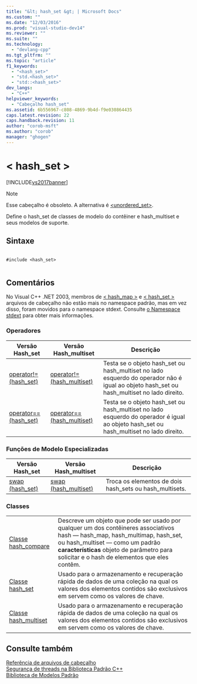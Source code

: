 ```yaml
---
title: "&lt; hash_set &gt; | Microsoft Docs"
ms.custom: ""
ms.date: "12/03/2016"
ms.prod: "visual-studio-dev14"
ms.reviewer: ""
ms.suite: ""
ms.technology: 
  - "devlang-cpp"
ms.tgt_pltfrm: ""
ms.topic: "article"
f1_keywords: 
  - "<hash_set>"
  - "std.<hash_set>"
  - "std::<hash_set>"
dev_langs: 
  - "C++"
helpviewer_keywords: 
  - "Cabeçalho hash_set"
ms.assetid: 6b556967-c808-4869-9b4d-f9e030864435
caps.latest.revision: 22
caps.handback.revision: 11
author: "corob-msft"
ms.author: "corob"
manager: "ghogen"
---
```

# &lt; hash_set &gt;
[!INCLUDE[vs2017banner](../assembler/inline/includes/vs2017banner.md)]

> [!NOTE]
>  Esse cabeçalho é obsoleto. A alternativa é [\<unordered\_set\>](../standard-library/unordered-set.md).  
  
 Define o hash\_set de classes de modelo do contêiner e hash\_multiset e seus modelos de suporte.  
  
## Sintaxe  
  
```  
  
#include <hash_set>  
  
```  
  
## Comentários  
 No Visual C\+\+ .NET 2003, membros de [\< hash\_map \>](../standard-library/hash-map.md) e [\< hash\_set \>](#vclrfhash_set_header_file) arquivos de cabeçalho não estão mais no namespace padrão, mas em vez disso, foram movidos para o namespace stdext. Consulte [o Namespace stdext](../Topic/stdext%20Namespace.md) para obter mais informações.  
  
### Operadores  
  
|Versão Hash\_set|Versão Hash\_multiset|Descrição|  
|----------------------|---------------------------|---------------|  
|[operator\!\= \(hash\_set\)](../Topic/operator!=%20\(hash_set\).md)|[operator\!\= \(hash\_multiset\)](../Topic/operator!=%20\(hash_multiset\).md)|Testa se o objeto hash\_set ou hash\_multiset no lado esquerdo do operador não é igual ao objeto hash\_set ou hash\_multiset no lado direito.|  
|[operator\=\= \(hash\_set\)](http://msdn.microsoft.com/pt-br/791b95bd-f917-4716-aea6-add50badbfac)|[operator\=\= \(hash\_multiset\)](http://msdn.microsoft.com/pt-br/cfa9aa0c-d5f6-403a-9441-35c2a4cee0fb)|Testa se o objeto hash\_set ou hash\_multiset no lado esquerdo do operador é igual ao objeto hash\_set ou hash\_multiset no lado direito.|  
  
### Funções de Modelo Especializadas  
  
|Versão Hash\_set|Versão Hash\_multiset|Descrição|  
|----------------------|---------------------------|---------------|  
|[swap \(hash\_set\)](../Topic/swap%20\(hash_set\).md)|[swap \(hash\_multiset\)](../Topic/swap%20\(hash_multiset\).md)|Troca os elementos de dois hash\_sets ou hash\_multisets.|  
  
### Classes  
  
|||  
|-|-|  
|[Classe hash\_compare](../standard-library/hash-compare-class.md)|Descreve um objeto que pode ser usado por qualquer um dos contêineres associativos hash — hash\_map, hash\_multimap, hash\_set, ou hash\_multiset — como um padrão **características** objeto de parâmetro para solicitar e o hash de elementos que eles contêm.|  
|[Classe hash\_set](../standard-library/hash-set-class.md)|Usado para o armazenamento e recuperação rápida de dados de uma coleção na qual os valores dos elementos contidos são exclusivos em servem como os valores de chave.|  
|[Classe hash\_multiset](../Topic/hash_multiset%20Class.md)|Usado para o armazenamento e recuperação rápida de dados de uma coleção na qual os valores dos elementos contidos são exclusivos em servem como os valores de chave.|  
  
## Consulte também  
 [Referência de arquivos de cabeçalho](../standard-library/cpp-standard-library-header-files.md)   
 [Segurança de threads na Biblioteca Padrão C\+\+](../standard-library/thread-safety-in-the-cpp-standard-library.md)   
 [Biblioteca de Modelos Padrão](../misc/standard-template-library.md)
